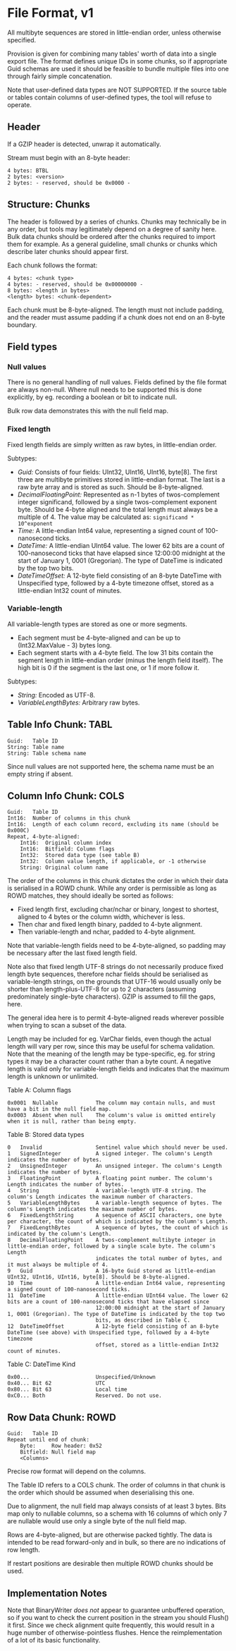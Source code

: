 ﻿# File Format, v1

All multibyte sequences are stored in little-endian order, unless otherwise
specified.

Provision is given for combining many tables' worth of data into a single
export file. The format defines unique IDs in some chunks, so if appropriate
Guid schemas are used it should be feasible to bundle multiple files into one
through fairly simple concatenation.

Note that user-defined data types are NOT SUPPORTED. If the source table or
tables contain columns of user-defined types, the tool will refuse to operate.

## Header

If a GZIP header is detected, unwrap it automatically.

Stream must begin with an 8-byte header:

    4 bytes: BTBL
    2 bytes: <version>
    2 bytes: - reserved, should be 0x0000 -

## Structure: Chunks

The header is followed by a series of chunks. Chunks may technically be in any
order, but tools may legitimately depend on a degree of sanity here. Bulk data
chunks should be ordered after the chunks required to import them for example.
As a general guideline, small chunks or chunks which describe later chunks
should appear first.

Each chunk follows the format:

    4 bytes: <chunk type>
    4 bytes: - reserved, should be 0x00000000 -
    8 bytes: <length in bytes>
    <length> bytes: <chunk-dependent>

Each chunk must be 8-byte-aligned. The length must not include padding, and
the reader must assume padding if a chunk does not end on an 8-byte boundary.

## Field types

### Null values

There is no general handling of null values. Fields defined by the file
format are always non-null. Where null needs to be supported this is done
explicitly, by eg. recording a boolean or bit to indicate null.

Bulk row data demonstrates this with the null field map.

### Fixed length

Fixed length fields are simply written as raw bytes, in little-endian order.

Subtypes:
* *Guid:* Consists of four fields: UInt32, UInt16, UInt16, byte[8]. The first
  three are multibyte primitives stored in little-endian format. The last is
  a raw byte array and is stored as such. Should be 8-byte-aligned.
* *DecimalFloatingPoint:* Represented as n-1 bytes of twos-complement integer
  significand, followed by a single twos-complement exponent byte. Should be
  4-byte aligned and the total length must always be a multiple of 4. The
  value may be calculated as: `significand * 10^exponent`
* *Time:* A little-endian Int64 value, representing a signed count of
  100-nanosecond ticks.
* *DateTime:* A little-endian UInt64 value. The lower 62 bits are a count of
  100-nanosecond ticks that have elapsed since 12:00:00 midnight at the start
  of January 1, 0001 (Gregorian). The type of DateTime is indicated by the
  top two bits.
* *DateTimeOffset:* A 12-byte field consisting of an 8-byte DateTime with
  Unspecified type, followed by a 4-byte timezone offset, stored as a
  little-endian Int32 count of minutes.

### Variable-length

All variable-length types are stored as one or more segments.
* Each segment must be 4-byte-aligned and can be up to (Int32.MaxValue - 3)
  bytes long.
* Each segment starts with a 4-byte field. The low 31 bits contain the segment
  length in little-endian order (minus the length field itself). The high bit
  is 0 if the segment is the last one, or 1 if more follow it.

Subtypes:
* *String:* Encoded as UTF-8.
* *VariableLengthBytes:* Arbitrary raw bytes.

## Table Info Chunk: TABL

    Guid:   Table ID
    String: Table name
    String: Table schema name

Since null values are not supported here, the schema name must be an empty
string if absent.

## Column Info Chunk: COLS

    Guid:   Table ID
    Int16:  Number of columns in this chunk
    Int16:  Length of each column record, excluding its name (should be 0x000C)
    Repeat, 4-byte-aligned:
        Int16:  Original column index
        Int16:  Bitfield: Column flags
        Int32:  Stored data type (see table B)
        Int32:  Column value length, if applicable, or -1 otherwise
        String: Original column name

The order of the columns in this chunk dictates the order in which their data
is serialised in a ROWD chunk. While any order is permissible as long as ROWD
matches, they should ideally be sorted as follows:

* Fixed length first, excluding char/nchar or binary, longest to shortest,
  aligned to 4 bytes or the column width, whichever is less.
* Then char and fixed length binary, padded to 4-byte alignment.
* Then variable-length and nchar, padded to 4-byte alignment.

Note that variable-length fields need to be 4-byte-aligned, so padding may be
necessary after the last fixed length field.

Note also that fixed length UTF-8 strings do not necessarily produce fixed 
length byte sequences, therefore nchar fields should be serialised as
variable-length strings, on the grounds that UTF-16 would usually only be
shorter than length-plus-UTF-8 for up to 2 characters (assuming predominately
single-byte characters). GZIP is assumed to fill the gaps, here.

The general idea here is to permit 4-byte-aligned reads wherever possible when
trying to scan a subset of the data.

Length may be included for eg. VarChar fields, even though the actual length
will vary per row, since this may be useful for schema validation. Note that
the meaning of the length may be type-specific, eg. for string types it may
be a character count rather than a byte count.
A negative length is valid only for variable-length fields and indicates
that the maximum length is unknown or unlimited.

Table A: Column flags

    0x0001  Nullable            The column may contain nulls, and must have a bit in the null field map.
    0x0003  Absent when null    The column's value is omitted entirely when it is null, rather than being empty.


Table B: Stored data types

    0   Invalid                 Sentinel value which should never be used.
    1   SignedInteger           A signed integer. The column's Length indicates the number of bytes.
    2   UnsignedInteger         An unsigned integer. The column's Length indicates the number of bytes.
    3   FloatingPoint           A floating point number. The column's Length indicates the number of bytes.
    4   String                  A variable-length UTF-8 string. The column's Length indicates the maximum number of characters.
    5   VariableLengthBytes     A variable-length sequence of bytes. The column's Length indicates the maximum number of bytes.
    6   FixedLengthString       A sequence of ASCII characters, one byte per character, the count of which is indicated by the column's Length.
    7   FixedLengthBytes        A sequence of bytes, the count of which is indicated by the column's Length.
    8   DecimalFloatingPoint    A twos-complement multibyte integer in little-endian order, followed by a single scale byte. The column's Length
                                indicates the total number of bytes, and it must always be multiple of 4.
    9   Guid                    A 16-byte Guid stored as little-endian UInt32, UInt16, UInt16, byte[8]. Should be 8-byte-aligned.
    10  Time                    A little-endian Int64 value, representing a signed count of 100-nanosecond ticks.
    11  DateTime                A little-endian UInt64 value. The lower 62 bits are a count of 100-nanosecond ticks that have elapsed since
                                12:00:00 midnight at the start of January 1, 0001 (Gregorian). The type of DateTime is indicated by the top two
                                bits, as described in Table C.
    12  DateTimeOffset          A 12-byte field consisting of an 8-byte DateTime (see above) with Unspecified type, followed by a 4-byte timezone
                                offset, stored as a little-endian Int32 count of minutes.


Table C: DateTime Kind

    0x00...                     Unspecified/Unknown
    0x40... Bit 62              UTC
    0x80... Bit 63              Local time
    0xC0... Both                Reserved. Do not use.


## Row Data Chunk: ROWD

    Guid:   Table ID
    Repeat until end of chunk:
        Byte:     Row header: 0x52
        Bitfield: Null field map
        <Columns>

Precise row format will depend on the columns.

The Table ID refers to a COLS chunk. The order of columns in that chunk is
the order which should be assumed when deserialising this one.

Due to alignment, the null field map always consists of at least 3 bytes. Bits
map only to nullable columns, so a schema with 16 columns of which only 7 are
nullable would use only a single byte of the null field map.

Rows are 4-byte-aligned, but are otherwise packed tightly. The data is
intended to be read forward-only and in bulk, so there are no indications of
row length.

If restart positions are desirable then multiple ROWD chunks should be used.

## Implementation Notes

Note that BinaryWriter *does not* appear to guarantee unbuffered operation, so
if you want to check the current position in the stream you should Flush() it
first. Since we check alignment quite frequently, this would result in a huge
number of otherwise-pointless flushes. Hence the reimplementation of a lot of
its basic functionality.
